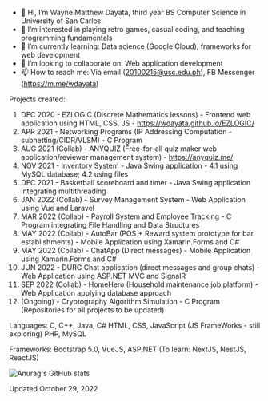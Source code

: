 - 👋 Hi, I’m Wayne Matthew Dayata, third year BS Computer Science in University of San Carlos.
- 👀 I’m interested in playing retro games, casual coding, and teaching programming fundamentals
- 🌱 I’m currently learning: Data science (Google Cloud), frameworks for web development 
- 💞️ I’m looking to collaborate on: Web application development
- 📫 How to reach me: Via email (20100215@usc.edu.ph), FB Messenger (https://m.me/wdayata)

Projects created:
1. DEC 2020 - EZLOGIC (Discrete Mathematics lessons) - Frontend web application using HTML, CSS, JS - https://wdayata.github.io/EZLOGIC/
2. APR 2021 - Networking Programs (IP Addressing Computation - subnetting/CIDR/VLSM) - C Program
3. AUG 2021 (Collab) - ANYQUIZ (Free-for-all quiz maker web application/reviewer management system) - https://anyquiz.me/
4. NOV 2021 - Inventory System - Java Swing application - 4.1 using MySQL database; 4.2 using files
5. DEC 2021 - Basketball scoreboard and timer - Java Swing application integrating multithreading
6. JAN 2022 (Collab) - Survey Management System - Web Application using Vue and Laravel 
7. MAR 2022 (Collab) - Payroll System and Employee Tracking - C Program integrating File Handling and Data Structures
8. MAY 2022 (Collab) - AutoBar (POS + Reward system prototype for bar establishments) - Mobile Application using Xamarin.Forms and C#
9. MAY 2022 (Collab) - ChatApp (Direct messages) - Mobile Application using Xamarin.Forms and C#
10. JUN 2022 - DURC Chat application (direct messages and group chats) - Web Application using ASP.NET MVC and SignalR
11. SEP 2022 (Collab) - HomeHero (Household maintenance job platform) - Web Application applying database approach
12. (Ongoing) - Cryptography Algorithm Simulation - C Program
(Repositories for all projects to be updated)

Languages:
C, C++, Java, C#
HTML, CSS, JavaScript (JS FrameWorks - still exploring)
PHP, MySQL

Frameworks:
Bootstrap 5.0, VueJS, ASP.NET
(To learn: NextJS, NestJS, ReactJS)

![Anurag's GitHub stats](https://github-readme-stats.vercel.app/api?username=anuraghazra&theme=prussian&show_icons=true)

<!---
20100215/20100215 is a ✨ special ✨ repository because its `README.md` (this file) appears on your GitHub profile.
You can click the Preview link to take a look at your changes.
--->

Updated October 29, 2022
